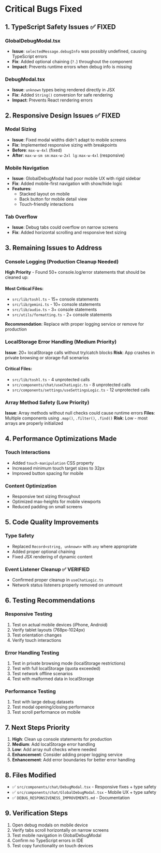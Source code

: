 # Critical Bugs Fixed

## 1. TypeScript Safety Issues ✅ FIXED

### GlobalDebugModal.tsx
- **Issue**: `selectedMessage.debugInfo` was possibly undefined, causing TypeScript errors
- **Fix**: Added optional chaining (`?.`) throughout the component
- **Impact**: Prevents runtime errors when debug info is missing

### DebugModal.tsx  
- **Issue**: `unknown` types being rendered directly in JSX
- **Fix**: Added `String()` conversion for safe rendering
- **Impact**: Prevents React rendering errors

## 2. Responsive Design Issues ✅ FIXED

### Modal Sizing
- **Issue**: Fixed modal widths didn't adapt to mobile screens
- **Fix**: Implemented responsive sizing with breakpoints
- **Before**: `max-w-4xl` (fixed)
- **After**: `max-w-sm sm:max-w-2xl lg:max-w-4xl` (responsive)

### Mobile Navigation
- **Issue**: GlobalDebugModal had poor mobile UX with rigid sidebar
- **Fix**: Added mobile-first navigation with show/hide logic
- **Features**: 
  - Stacked layout on mobile
  - Back button for mobile detail view
  - Touch-friendly interactions

### Tab Overflow
- **Issue**: Debug tabs could overflow on narrow screens
- **Fix**: Added horizontal scrolling and responsive text sizing

## 3. Remaining Issues to Address

### Console Logging (Production Cleanup Needed)
**High Priority** - Found 50+ console.log/error statements that should be cleaned up:

#### Most Critical Files:
- `src/lib/toshl.ts` - 15+ console statements
- `src/lib/gemini.ts` - 10+ console statements  
- `src/lib/audio.ts` - 3+ console statements
- `src/utils/formatting.ts` - 2+ console statements

**Recommendation**: Replace with proper logging service or remove for production

### LocalStorage Error Handling (Medium Priority)
**Issue**: 20+ localStorage calls without try/catch blocks
**Risk**: App crashes in private browsing or storage-full scenarios

#### Critical Files:
- `src/lib/toshl.ts` - 4 unprotected calls
- `src/components/chat/useChatLogic.ts` - 8 unprotected calls
- `src/components/settings/useSettingsLogic.ts` - 12 unprotected calls

### Array Method Safety (Low Priority)
**Issue**: Array methods without null checks could cause runtime errors
**Files**: Multiple components using `.map()`, `.filter()`, `.find()`
**Risk**: Low - most arrays are properly initialized

## 4. Performance Optimizations Made

### Touch Interactions
- Added `touch-manipulation` CSS property
- Increased minimum touch target sizes to 32px
- Improved button spacing for mobile

### Content Optimization
- Responsive text sizing throughout
- Optimized max-heights for mobile viewports
- Reduced padding on small screens

## 5. Code Quality Improvements

### Type Safety
- Replaced `Record<string, unknown>` with `any` where appropriate
- Added proper optional chaining
- Fixed JSX rendering of dynamic content

### Event Listener Cleanup ✅ VERIFIED
- Confirmed proper cleanup in `useChatLogic.ts`
- Network status listeners properly removed on unmount

## 6. Testing Recommendations

### Responsive Testing
1. Test on actual mobile devices (iPhone, Android)
2. Verify tablet layouts (768px-1024px)
3. Test orientation changes
4. Verify touch interactions

### Error Handling Testing
1. Test in private browsing mode (localStorage restrictions)
2. Test with full localStorage (quota exceeded)
3. Test network offline scenarios
4. Test with malformed data in localStorage

### Performance Testing
1. Test with large debug datasets
2. Test modal opening/closing performance
3. Test scroll performance on mobile

## 7. Next Steps Priority

1. **High**: Clean up console statements for production
2. **Medium**: Add localStorage error handling
3. **Low**: Add array null checks where needed
4. **Enhancement**: Consider adding proper logging service
5. **Enhancement**: Add error boundaries for better error handling

## 8. Files Modified

- ✅ `src/components/chat/DebugModal.tsx` - Responsive fixes + type safety
- ✅ `src/components/chat/GlobalDebugModal.tsx` - Mobile UX + type safety  
- ✅ `DEBUG_RESPONSIVENESS_IMPROVEMENTS.md` - Documentation

## 9. Verification Steps

1. Open debug modals on mobile device
2. Verify tabs scroll horizontally on narrow screens
3. Test mobile navigation in GlobalDebugModal
4. Confirm no TypeScript errors in IDE
5. Test copy functionality on touch devices